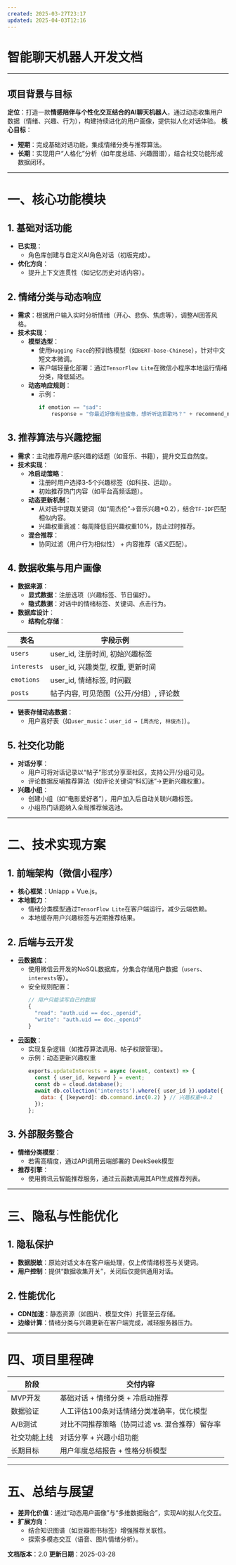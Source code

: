 ```yaml
---
created: 2025-03-27T23:17
updated: 2025-04-03T12:16
---
```


# **智能聊天机器人开发文档**

---

## **项目背景与目标**
**定位**：打造一款**情感陪伴与个性化交互结合的AI聊天机器人**，通过动态收集用户数据（情绪、兴趣、行为），构建持续进化的用户画像，提供拟人化对话体验。
**核心目标**：
- **短期**：完成基础对话功能，集成情绪分类与推荐算法。
- **长期**：实现用户“人格化”分析（如年度总结、兴趣图谱），结合社交功能形成数据闭环。

---

# **一、核心功能模块**

## **1. 基础对话功能**
- **已实现**：
  - 角色库创建与自定义AI角色对话（初版完成）。
- **优化方向**：
  - 提升上下文连贯性（如记忆历史对话内容）。

## **2. 情绪分类与动态响应**
- **需求**：根据用户输入实时分析情绪（开心、悲伤、焦虑等），调整AI回答风格。
- **技术实现**：
  - **模型选型**：
    - 使用`Hugging Face`的预训练模型（如`BERT-base-Chinese`），针对中文短文本微调。
    - 客户端轻量化部署：通过`TensorFlow Lite`在微信小程序本地运行情绪分类，降低延迟。
  - **动态响应规则**：
    - 示例：
      ```python  
      if emotion == "sad":  
          response = "你最近好像有些疲惫，想听听这首歌吗？" + recommend_music()  
      ```  

## **3. 推荐算法与兴趣挖掘**
- **需求**：主动推荐用户感兴趣的话题（如音乐、书籍），提升交互自然度。
- **技术实现**：
  - **冷启动策略**：
    - 注册时用户选择3-5个兴趣标签（如科技、运动）。
    - 初始推荐热门内容（如平台高频话题）。
  - **动态更新机制**：
    - 从对话中提取关键词（如“周杰伦”→音乐兴趣+0.2），结合`TF-IDF`匹配相似内容。
    - 兴趣权重衰减：每周降低旧兴趣权重10%，防止过时推荐。
  - **混合推荐**：
    - 协同过滤（用户行为相似性） + 内容推荐（语义匹配）。

## **4. 数据收集与用户画像**
- **数据来源**：
  - **显式数据**：注册选项（兴趣标签、节日偏好）。
  - **隐式数据**：对话中的情绪标签、关键词、点击行为。
- **数据库设计**：
  - **结构化存储**：

| 表名 | 字段示例 |
|----------------|---------------------------------|
| `users` | user_id, 注册时间, 初始兴趣标签 |
| `interests` | user_id, 兴趣类型, 权重, 更新时间 |
| `emotions` | user_id, 情绪标签, 时间戳 |
| `posts` | 帖子内容, 可见范围（公开/分组）, 评论数 |
  - **链表存储动态数据**：
    - 用户喜好表（如`user_music`：`user_id → [周杰伦, 林俊杰]`）。

## **5. 社交化功能**
- **对话分享**：
  - 用户可将对话记录以“帖子”形式分享至社区，支持公开/分组可见。
  - 评论数据反哺推荐算法（如评论关键词“科幻迷”→更新兴趣权重）。
- **兴趣小组**：
  - 创建小组（如“电影爱好者”），用户加入后自动关联兴趣标签。
  - 小组热门话题纳入全局推荐候选池。

---

# **二、技术实现方案**

## **1. 前端架构（微信小程序）**
- **核心框架**：Uniapp + Vue.js。
- **本地能力**：
  - 情绪分类模型通过`TensorFlow Lite`在客户端运行，减少云端依赖。
  - 本地缓存用户兴趣标签与近期推荐结果。

## **2. 后端与云开发**
- **云数据库**：
  - 使用微信云开发的NoSQL数据库，分集合存储用户数据（`users`、`interests`等）。
  - 安全规则配置：
    ```javascript  
    // 用户只能读写自己的数据  
    {  
      "read": "auth.uid == doc._openid",  
      "write": "auth.uid == doc._openid"  
    }  
    ```  
- **云函数**：
  - 实现复杂逻辑（如推荐算法调用、帖子权限管理）。
  - 示例：动态更新兴趣权重
    ```javascript  
    exports.updateInterests = async (event, context) => {  
      const { user_id, keyword } = event;  
      const db = cloud.database();  
      await db.collection('interests').where({ user_id }).update({  
        data: { [keyword]: db.command.inc(0.2) } // 兴趣权重+0.2  
      });  
    };  
    ```  

## **3. 外部服务整合**
- **情绪分类模型**：
  - 若需高精度，通过API调用云端部署的 DeekSeek模型
- **推荐引擎**：
  - 使用腾讯云智能推荐服务，通过云函数调用其API生成推荐列表。

---

# **三、隐私与性能优化**

## **1. 隐私保护**
- **数据脱敏**：原始对话文本在客户端处理，仅上传情绪标签与关键词。
- **用户控制**：提供“数据收集开关”，关闭后仅提供通用对话。

## **2. 性能优化**
- **CDN加速**：静态资源（如图片、模型文件）托管至云存储。
- **边缘计算**：情绪分类与兴趣更新在客户端完成，减轻服务器压力。

---

# **四、项目里程碑**

| **阶段**   | **交付内容**                              |
|----------|---------------------------------------|
| MVP开发   | 基础对话 + 情绪分类 + 冷启动推荐               |
| 数据验证   | 人工评估100条对话情绪分类准确率，优化模型          |
| A/B测试   | 对比不同推荐策略（协同过滤 vs. 混合推荐）留存率     |
| 社交功能上线 | 对话分享 + 兴趣小组功能                     |
| 长期目标   | 用户年度总结报告 + 性格分析模型                |

---

# **五、总结与展望**
- **差异化价值**：通过“动态用户画像”与“多维数据融合”，实现AI的拟人化交互。
- **扩展方向**：
  - 结合知识图谱（如豆瓣图书标签）增强推荐关联性。
  - 探索多模态交互（语音、图片情绪分析）。

**文档版本**：2.0
**更新日期**：2025-03-28